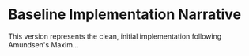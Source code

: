 # Baseline Implementation Narrative

This version represents the clean, initial implementation following Amundsen's Maxim...